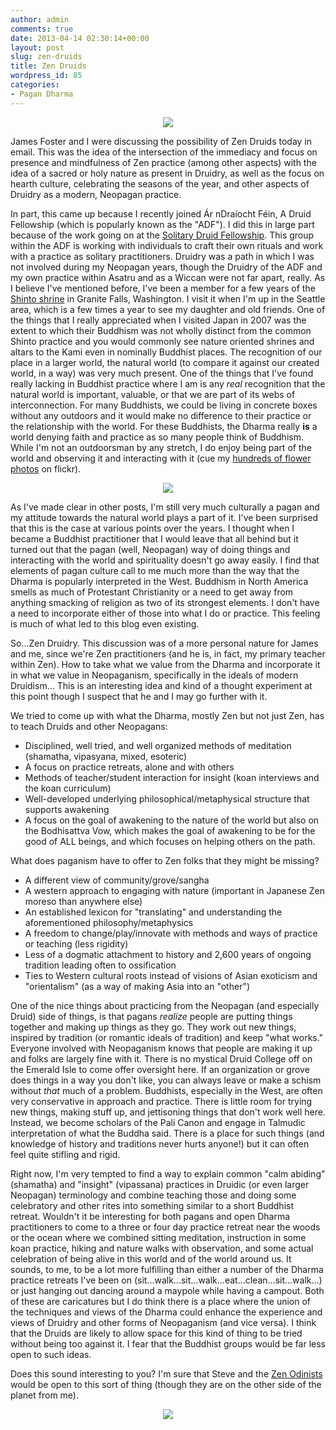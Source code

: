 ```yaml
---
author: admin
comments: true
date: 2013-04-14 02:30:14+00:00
layout: post
slug: zen-druids
title: Zen Druids
wordpress_id: 85
categories:
- Pagan Dharma
---
```


<p style="text-align:center"><a href="http://www.flickr.com/photos/albill/1432529192/"><img src="http://farm2.staticflickr.com/1085/1432529192_0872189492.jpg"></a></p>

James Foster and I were discussing the possibility of Zen Druids today in email. This was the idea of the intersection of the immediacy and focus on presence and mindfulness of Zen practice (among other aspects) with the idea of a sacred or holy nature as present in Druidry, as well as the focus on hearth culture, celebrating the seasons of the year, and other aspects of Druidry as a modern, Neopagan practice.

In part, this came up because I recently joined Ár nDraíocht Féin, A Druid Fellowship (which is popularly known as the "ADF"). I did this in large part because of the work going on at the [Solitary Druid Fellowship](http://www.solitarydruid.org/). This group within the ADF is working with individuals to craft their own rituals and work with a practice as solitary practitioners. Druidry was a path in which I was not involved during my Neopagan years, though the Druidry of the ADF and my own practice within Asatru and as a Wiccan were not far apart, really. As I believe I've mentioned before, I've been a member for a few years of the [Shinto shrine](http://www.tsubakishrine.org/) in Granite Falls, Washington. I visit it when I'm up in the Seattle area, which is a few times a year to see my daughter and old friends. One of the things that I really appreciated when I visited Japan in 2007 was the extent to which their Buddhism was not wholly distinct from the common Shinto practice and you would commonly see nature oriented shrines and altars to the Kami even in nominally Buddhist places. The recognition of our place in a larger world, the natural world (to compare it against our created world, in a way) was very much present. One of the things that I've found really lacking in Buddhist practice where I am is any _real_ recognition that the natural world is important, valuable, or that we are part of its webs of interconnection. For many Buddhists, we could be living in concrete boxes without any outdoors and it would make no difference to their practice or the relationship with the world. For these Buddhists, the Dharma really **is** a world denying faith and practice as so many people think of Buddhism. While I'm not an outdoorsman by any stretch, I do enjoy being part of the world and observing it and interacting with it (cue my [hundreds of flower photos](http://www.flickr.com/photos/albill/sets/72157629461501820/) on flickr).

<p style="text-align:center"><img src="http://farm9.staticflickr.com/8208/8182882825_11542ba0d2.jpg"></p>

As I've made clear in other posts, I'm still very much culturally a pagan and my attitude towards the natural world plays a part of it. I've been surprised that this is the case at various points over the years. I thought when I became a Buddhist practitioner that I would leave that all behind but it turned out that the pagan (well, Neopagan) way of doing things and interacting with the world and spirituality doesn't go away easily. I find that elements of pagan culture call to me much more than the way that the Dharma is popularly interpreted in the West. Buddhism in North America smells as much of Protestant Christianity or a need to get away from anything smacking of religion as two of its strongest elements. I don't have a need to incorporate either of those into what I do or practice. This feeling is much of what led to this blog even existing.

So...Zen Druidry. This discussion was of a more personal nature for James and me, since we're Zen practitioners (and he is, in fact, my primary teacher within Zen). How to take what we value from the Dharma and incorporate it in what we value in Neopaganism, specifically in the ideals of modern Druidism... This is an interesting idea and kind of a thought experiment at this point though I suspect that he and I may go further with it.

We tried to come up with what the Dharma, mostly Zen but not just Zen, has to teach Druids and other Neopagans:
	
* Disciplined, well tried, and well organized methods of meditation (shamatha, vipasyana, mixed, esoteric)
* A focus on practice retreats, alone and with others
* Methods of teacher/student interaction for insight (koan interviews and the koan curriculum)
* Well-developed underlying philosophical/metaphysical structure that supports awakening
* A focus on the goal of awakening to the nature of the world but also on the Bodhisattva Vow, which makes the goal of awakening to be for the good of ALL beings, and which focuses on helping others on the path.

What does paganism have to offer to Zen folks that they might be missing?
	
* A different view of community/grove/sangha
* A western approach to engaging with nature (important in Japanese Zen moreso than anywhere else)
* An established lexicon for "translating" and understanding the aforementioned philosophy/metaphysics
* A freedom to change/play/innovate with methods and ways of practice or teaching (less rigidity)
* Less of a dogmatic attachment to history and 2,600 years of ongoing tradition leading often to ossification
* Ties to Western cultural roots instead of visions of Asian exoticism and "orientalism" (as a way of making Asia into an "other")


One of the nice things about practicing from the Neopagan (and especially Druid) side of things, is that pagans *realize* people are putting things together and making up things as they go. They work out new things, inspired by tradition (or romantic ideals of tradition) and keep "what works." Everyone involved with Neopaganism knows that people are making it up and folks are largely fine with it. There is no mystical Druid College off on the Emerald Isle to come offer oversight here. If an organization or grove does things in a way you don't like, you can always leave or make a schism without *that* much of a problem. Buddhists, especially in the West, are often very conservative in approach and practice. There is little room for trying new things, making stuff up, and jettisoning things that don't work well here. Instead, we become scholars of the Pali Canon and engage in Talmudic interpretation of what the Buddha said. There is a place for such things (and knowledge of history and traditions never hurts anyone!) but it can often feel quite stifling and rigid.

Right now, I'm very tempted to find a way to explain common "calm abiding" (shamatha) and "insight" (vipassana) practices in Druidic (or even larger Neopagan) terminology and combine teaching those and doing some celebratory and other rites into something similar to a short Buddhist retreat. Wouldn't it be interesting for both pagans and open Dharma practitioners to come to a three or four day practice retreat near the woods or the ocean where we combined sitting meditation, instruction in some koan practice, hiking and nature walks with observation, and some actual celebration of being alive in this world and of the world around us. It sounds, to me, to be a lot more fulfilling than either a number of the Dharma practice retreats I've been on (sit...walk...sit...walk...eat...clean...sit...walk...) or just hanging out dancing around a maypole while having a campout. Both of these are caricatures but I do think there is a place where the union of the techniques and views of the Dharma could enhance the experience and views of Druidry and other forms of Neopaganism (and vice versa). I think that the Druids are likely to allow space for this kind of thing to be tried without being too against it. I fear that the Buddhist groups would be far less open to such ideas.

Does this sound interesting to you? I'm sure that Steve and the [Zen Odinists](http://pagandharma.org/2012/12/adventures-in-zen-odinism/) would be open to this sort of thing (though they are on the other side of the planet from me).


<p style="text-align:center"><a href="http://www.flickr.com/photos/albill/1495243540/"><img src="http://farm3.staticflickr.com/2397/1495243540_c40822592f.jpg"></a></p>
